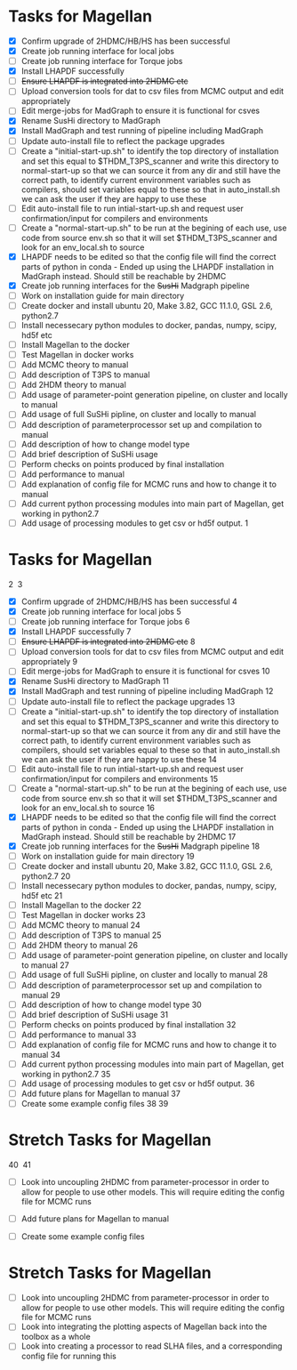 # Tasks for Magellan 

- [X] Confirm upgrade of 2HDMC/HB/HS has been successful
- [X] Create job running interface for local jobs
- [ ] Create job running interface for Torque jobs
- [X] Install LHAPDF successfully
- [ ] ~~Ensure LHAPDF is integrated into 2HDMC etc~~
- [ ] Upload conversion tools for dat to csv files from MCMC output and edit appropriately
- [ ] Edit merge-jobs for MadGraph to ensure it is functional for csves
- [X] Rename SusHi directory to MadGraph
- [X] Install MadGraph and test running of pipeline including MadGraph
- [ ] Update auto-install file to reflect the package upgrades
- [ ] Create a "initial-start-up.sh" to identify the top directory of installation and set this equal to $THDM_T3PS_scanner and write this directory to normal-start-up so that we can source it from any dir and still have the correct path, to identify current environment variables such as compilers, should set variables equal to these so that in auto_install.sh we can ask the user if they are happy to use these
- [ ] Edit auto-install file to run intial-start-up.sh and request user confirmation/input for compilers and environments
- [ ] Create a "normal-start-up.sh" to be run at the begining of each use, use code from source env.sh so that it will set $THDM_T3PS_scanner and look for an env_local.sh to source
- [X] LHAPDF needs to be edited so that the config file will find the correct parts of python in conda - Ended up using the LHAPDF installation in MadGraph instead. Should still be reachable by 2HDMC
- [X] Create job running interfaces for the ~~SusHi~~ Madgraph pipeline
- [ ] Work on installation guide for main directory
- [ ] Create docker and install ubuntu 20, Make 3.82, GCC 11.1.0, GSL 2.6, python2.7
- [ ] Install necessecary python modules to docker, pandas, numpy, scipy, hd5f etc
- [ ] Install Magellan to the docker
- [ ] Test Magellan in docker works
- [ ] Add MCMC theory to manual
- [ ] Add description of T3PS to manual
- [ ] Add 2HDM theory to manual
- [ ] Add usage of parameter-point generation pipeline, on cluster and locally to manual
- [ ] Add usage of full SuSHi pipline, on cluster and locally to manual
- [ ] Add description of parameterprocessor set up and compilation to manual
- [ ] Add description of how to change model type
- [ ] Add brief description of SuSHi usage
- [ ] Perform checks on points produced by final installation
- [ ] Add performance to manual
- [ ] Add explanation of config file for MCMC runs and how to change it to manual
- [ ] Add current python processing modules into main part of Magellan, get working in python2.7
- [ ] Add usage of processing modules to get csv or hd5f output.
1
# Tasks for Magellan 
2
​
3
- [X] Confirm upgrade of 2HDMC/HB/HS has been successful
4
- [X] Create job running interface for local jobs
5
- [ ] Create job running interface for Torque jobs
6
- [X] Install LHAPDF successfully
7
- [ ] ~~Ensure LHAPDF is integrated into 2HDMC etc~~
8
- [ ] Upload conversion tools for dat to csv files from MCMC output and edit appropriately
9
- [ ] Edit merge-jobs for MadGraph to ensure it is functional for csves
10
- [X] Rename SusHi directory to MadGraph
11
- [X] Install MadGraph and test running of pipeline including MadGraph
12
- [ ] Update auto-install file to reflect the package upgrades
13
- [ ] Create a "initial-start-up.sh" to identify the top directory of installation and set this equal to $THDM_T3PS_scanner and write this directory to normal-start-up so that we can source it from any dir and still have the correct path, to identify current environment variables such as compilers, should set variables equal to these so that in auto_install.sh we can ask the user if they are happy to use these
14
- [ ] Edit auto-install file to run intial-start-up.sh and request user confirmation/input for compilers and environments
15
- [ ] Create a "normal-start-up.sh" to be run at the begining of each use, use code from source env.sh so that it will set $THDM_T3PS_scanner and look for an env_local.sh to source
16
- [X] LHAPDF needs to be edited so that the config file will find the correct parts of python in conda - Ended up using the LHAPDF installation in MadGraph instead. Should still be reachable by 2HDMC
17
- [X] Create job running interfaces for the ~~SusHi~~ Madgraph pipeline
18
- [ ] Work on installation guide for main directory
19
- [ ] Create docker and install ubuntu 20, Make 3.82, GCC 11.1.0, GSL 2.6, python2.7
20
- [ ] Install necessecary python modules to docker, pandas, numpy, scipy, hd5f etc
21
- [ ] Install Magellan to the docker
22
- [ ] Test Magellan in docker works
23
- [ ] Add MCMC theory to manual
24
- [ ] Add description of T3PS to manual
25
- [ ] Add 2HDM theory to manual
26
- [ ] Add usage of parameter-point generation pipeline, on cluster and locally to manual
27
- [ ] Add usage of full SuSHi pipline, on cluster and locally to manual
28
- [ ] Add description of parameterprocessor set up and compilation to manual
29
- [ ] Add description of how to change model type
30
- [ ] Add brief description of SuSHi usage
31
- [ ] Perform checks on points produced by final installation
32
- [ ] Add performance to manual
33
- [ ] Add explanation of config file for MCMC runs and how to change it to manual
34
- [ ] Add current python processing modules into main part of Magellan, get working in python2.7
35
- [ ] Add usage of processing modules to get csv or hd5f output.
36
- [ ] Add future plans for Magellan to manual
37
- [ ] Create some example config files
38
​
39
# Stretch Tasks for Magellan
40
​
41
- [ ] Look into uncoupling 2HDMC from parameter-processor in order to allow for people to use other models. This will require editing the config file for MCMC runs

- [ ] Add future plans for Magellan to manual
- [ ] Create some example config files

# Stretch Tasks for Magellan

- [ ] Look into uncoupling 2HDMC from parameter-processor in order to allow for people to use other models. This will require editing the config file for MCMC runs
- [ ] Look into integrating the plotting aspects of Magellan back into the toolbox as a whole
- [ ] Look into creating a processor to read SLHA files, and a corresponding config file for running this
